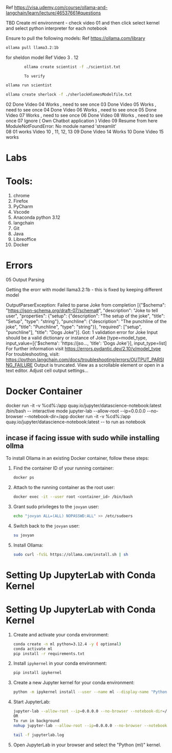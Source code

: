 Ref https://visa.udemy.com/course/ollama-and-langchain/learn/lecture/46537661#questions

TBD Create ml environment - check video 01 and then click select kernel and select python interpreter for each notebook

Ensure to pull the following models:
Ref https://ollama.com/library
```sh
ollama pull llama3.2:1b
```

for sheldon model  Ref Video 3 . 12
```sh
        ollama create scientist -f ./scientist.txt
```
            To verify 
```sh
ollama run scientist 
```
```sh        
ollama create sherlock -f ./sherlockHlomesModelfile.txt 
```



02 Done    Video 04 Works , need to see once
03 Done    Video 05 Works , need to see once
04 Done    Video 06 Works , need to see once
05 Done    Video 07 Works , need to see once
06 Done    Video 08 Works , need to see once
07 Ignore ( Own Chatbot application )    Video 09 Resume from here   ModuleNotFoundError: No module named 'streamlit'  
08   01 works   Video 10 
        , 11, 12, 13
09    Done         Video 14 Works
10    Done  Video 15 works

# Labs

Tools:
======
1. chrome
2. Firefox
3. PyCharm
4. Vscode
5. Anaconda python 3.12
6. langchain
7. Git
8. Java
9. Libreoffice
10. Docker 


# Errors
05 Output Parsing

Getting the erorr with model llama3.2:1b - this is fixed by keeping different model

OutputParserException: Failed to parse Joke from completion [{"$schema": "https://json-schema.org/draft-07/schema#", "description": "Joke to tell user", "properties": {"setup": {"description": "The setup of the joke", "title": "Setup", "type": "string"}, "punchline": {"description": "The punchline of the joke", "title": "Punchline", "type": "string"}}, "required": ["setup", "punchline"], "title": "Dogs Joke"}]. Got: 1 validation error for Joke
  Input should be a valid dictionary or instance of Joke [type=model_type, input_value=[{'$schema': 'https://jso..., 'title': 'Dogs Joke'}], input_type=list]
    For further information visit https://errors.pydantic.dev/2.10/v/model_type
For troubleshooting, visit: https://python.langchain.com/docs/troubleshooting/errors/OUTPUT_PARSING_FAILURE 
Output is truncated. View as a scrollable element or open in a text editor. Adjust cell output settings...

# Docker Container

docker run -it -v %cd%:/app quay.io/jupyter/datascience-notebook:latest /bin/bash       -- interactive mode
jupyter-lab --allow-root --ip=0.0.0.0 --no-browser --notebook-dir=/app
docker run -it -v %cd%:/app quay.io/jupyter/datascience-notebook:latest -- to run as notebook

## incase if facing issue with sudo while installing ollma

To install Ollama in an existing Docker container, follow these steps:

1. Find the container ID of your running container:
    ```sh
    docker ps
    ```

2. Attach to the running container as the root user:
    ```sh
    docker exec -it --user root <container_id> /bin/bash
    ```

3. Grant sudo privileges to the `jovyan` user:
    ```sh
    echo "jovyan ALL=(ALL) NOPASSWD:ALL" >> /etc/sudoers
    ```

4. Switch back to the `jovyan` user:
    ```sh
    su jovyan
    ```

5. Install Ollama:
    ```sh
    sudo curl -fsSL https://ollama.com/install.sh | sh

# Setting Up JupyterLab with Conda Kernel

# Setting Up JupyterLab with Conda Kernel

1. Create and activate your conda environment:
    ```sh
    conda create -n ml python=3.12.4 -y ( optional)
    conda activate ml
    pip install -r requirements.txt
    ```

2. Install `ipykernel` in your conda environment:
    ```sh
    pip install ipykernel
    ```

3. Create a new Jupyter kernel for your conda environment:
    ```sh
    python -m ipykernel install --user --name ml --display-name "Python (ml)"
    ```

4. Start JupyterLab:
    ```sh
    jupyter-lab --allow-root --ip=0.0.0.0 --no-browser --notebook-dir=/app
    OR 
    To run in background
    nohup jupyter-lab --allow-root --ip=0.0.0.0 --no-browser --notebook-dir=/app > jupyterlab.log 2>&1 &

    tail -f jupyterlab.log
    ```

5. Open JupyterLab in your browser and select the "Python (ml)" kernel.